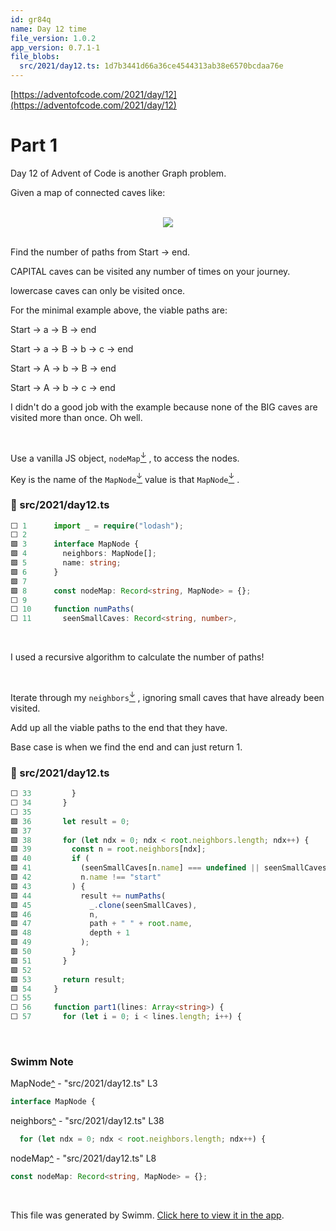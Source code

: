 ```yaml
---
id: gr84q
name: Day 12 time
file_version: 1.0.2
app_version: 0.7.1-1
file_blobs:
  src/2021/day12.ts: 1d7b3441d66a36ce4544313ab38e6570bcdaa76e
---
```


[https://adventofcode.com/2021/day/12](https://adventofcode.com/2021/day/12)

# Part 1

Day 12 of Advent of Code is another Graph problem.

Given a map of connected caves like:

<br/>

<div align="center"><img src="https://firebasestorage.googleapis.com/v0/b/swimmio-content/o/repositories%2FZ2l0aHViJTNBJTNBZWxsaW90cy1hZHZlbnQtb2YtY29kZSUzQSUzQWVsbGlvdGZpc2tl%2F4a9e72c1-fa20-456d-a752-c69dad693e66.png?alt=media&token=814361fb-e71f-481d-a6bb-5e6d5ad85c5d" style="width:'50%'"/></div>

<br/>

Find the number of paths from Start -> end.

CAPITAL caves can be visited any number of times on your journey.

lowercase caves can only be visited once.

For the minimal example above, the viable paths are:

Start -> a -> B -> end

Start -> a -> B -> b -> c -> end

Start -> A -> b -> B -> end

Start -> A -> b -> c -> end

I didn't do a good job with the example because none of the BIG caves are visited more than once. Oh well.

<br/>

Use a vanilla JS object, `nodeMap`[<sup id="qrHkh">↓</sup>](#f-qrHkh) , to access the nodes.

Key is the name of the `MapNode`[<sup id="1QJuDD">↓</sup>](#f-1QJuDD) value is that `MapNode`[<sup id="1QJuDD">↓</sup>](#f-1QJuDD) .
<!-- NOTE-swimm-snippet: the lines below link your snippet to Swimm -->
### 📄 src/2021/day12.ts
```typescript
⬜ 1      import _ = require("lodash");
⬜ 2      
🟩 3      interface MapNode {
🟩 4        neighbors: MapNode[];
🟩 5        name: string;
🟩 6      }
🟩 7      
🟩 8      const nodeMap: Record<string, MapNode> = {};
⬜ 9      
⬜ 10     function numPaths(
⬜ 11       seenSmallCaves: Record<string, number>,
```

<br/>

I used a recursive algorithm to calculate the number of paths!

<br/>

Iterate through my `neighbors`[<sup id="12a9oD">↓</sup>](#f-12a9oD) , ignoring small caves that have already been visited.

Add up all the viable paths to the end that they have.

Base case is when we find the end and can just return 1.
<!-- NOTE-swimm-snippet: the lines below link your snippet to Swimm -->
### 📄 src/2021/day12.ts
```typescript
⬜ 33         }
⬜ 34       }
⬜ 35     
🟩 36       let result = 0;
🟩 37     
🟩 38       for (let ndx = 0; ndx < root.neighbors.length; ndx++) {
🟩 39         const n = root.neighbors[ndx];
🟩 40         if (
🟩 41           (seenSmallCaves[n.name] === undefined || seenSmallCaves[n.name] === 1) &&
🟩 42           n.name !== "start"
🟩 43         ) {
🟩 44           result += numPaths(
🟩 45             _.clone(seenSmallCaves),
🟩 46             n,
🟩 47             path + " " + root.name,
🟩 48             depth + 1
🟩 49           );
🟩 50         }
🟩 51       }
🟩 52     
🟩 53       return result;
🟩 54     }
⬜ 55     
⬜ 56     function part1(lines: Array<string>) {
⬜ 57       for (let i = 0; i < lines.length; i++) {
```

<br/>

<!-- THIS IS AN AUTOGENERATED SECTION. DO NOT EDIT THIS SECTION DIRECTLY -->
### Swimm Note

<span id="f-1QJuDD">MapNode</span>[^](#1QJuDD) - "src/2021/day12.ts" L3
```typescript
interface MapNode {
```

<span id="f-12a9oD">neighbors</span>[^](#12a9oD) - "src/2021/day12.ts" L38
```typescript
  for (let ndx = 0; ndx < root.neighbors.length; ndx++) {
```

<span id="f-qrHkh">nodeMap</span>[^](#qrHkh) - "src/2021/day12.ts" L8
```typescript
const nodeMap: Record<string, MapNode> = {};
```

<br/>

This file was generated by Swimm. [Click here to view it in the app](https://app.swimm.io/repos/Z2l0aHViJTNBJTNBZWxsaW90cy1hZHZlbnQtb2YtY29kZSUzQSUzQWVsbGlvdGZpc2tl/docs/gr84q).